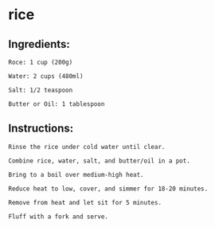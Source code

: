 # rice
## Ingredients:


    Roce: 1 cup (200g)

    Water: 2 cups (480ml)

    Salt: 1/2 teaspoon

    Butter or Oil: 1 tablespoon


## Instructions:


    Rinse the rice under cold water until clear.

    Combine rice, water, salt, and butter/oil in a pot.

    Bring to a boil over medium-high heat.

    Reduce heat to low, cover, and simmer for 18-20 minutes.

    Remove from heat and let sit for 5 minutes.

    Fluff with a fork and serve.

